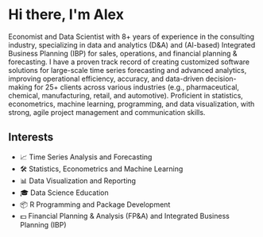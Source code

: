 # Hi there, I'm Alex

Economist and Data Scientist with 8+ years of experience in the consulting industry, specializing in data and analytics (D&A) and (AI-based) Integrated Business Planning (IBP) for sales, operations, and financial planning & forecasting. I have a proven track record of creating customized software solutions for large-scale time series forecasting and advanced analytics, improving operational efficiency, accuracy, and data-driven decision-making for 25+ clients across various industries (e.g., pharmaceutical, chemical, manufacturing, retail, and automotive). Proficient in statistics, econometrics, machine learning, programming, and data visualization, with strong, agile project management and communication skills.

## Interests

* 📈 Time Series Analysis and Forecasting
* 🛠️ Statistics, Econometrics and Machine Learning
* 📊 Data Visualization and Reporting
* 🎓 Data Science Education
* 📦 R Programming and Package Development
* 💵 Financial Planning & Analysis (FP&A) and Integrated Business Planning (IBP)
